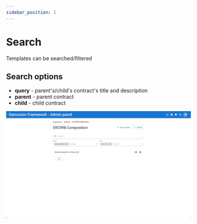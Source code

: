 ```yaml
---
sidebar_position: 2
---
```


# Search

Templates can be searched/filtered

## Search options

- **query** - parent's/child's contract's title and description
- **parent** - parent contract
- **child** - child contract

![ERC998 composition search](/img/admin/hierarchy/erc998/composition_search.png)
